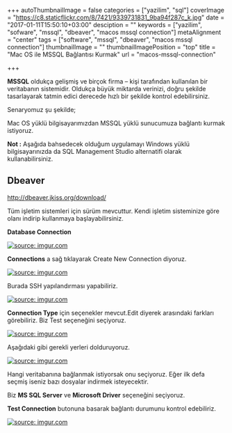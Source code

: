 +++
autoThumbnailImage = false
categories = ["yazilim", "sql"]
coverImage = "https://c8.staticflickr.com/8/7421/9339731831_9ba94f287c_k.jpg"
date = "2017-01-11T15:50:10+03:00"
desciption = ""
keywords = ["yazilim", "sofware", "mssql", "dbeaver", "macos mssql connection"]
metaAlignment = "center"
tags = ["software", "mssql", "dbeaver", "macos mssql connection"]
thumbnailImage = ""
thumbnailImagePosition = "top"
title = "Mac OS ile MSSQL Bağlantısı Kurmak"
url = "macos-mssql-connection"

+++


**MSSQL** oldukça gelişmiş ve birçok firma – kişi tarafından kullanılan bir veritabanın sistemidir. Oldukça büyük miktarda verinizi, doğru şekilde tasarlayarak tatmin edici derecede hızlı bir şekilde kontrol edebilirsiniz.

Senaryomuz şu şekilde;

Mac OS yüklü bilgisayarımızdan MSSQL yüklü sunucumuza bağlantı kurmak istiyoruz.

**Not :** Aşağıda bahsedecek olduğum uygulamayı  Windows yüklü bilgisayarınızda da SQL Management Studio alternatifi olarak kullanabilirsiniz.

 

## Dbeaver

http://dbeaver.jkiss.org/download/


Tüm işletim sistemleri için sürüm mevcuttur. Kendi işletim sisteminize göre olanı indirip kullanmaya başlayabilirsiniz.

**Database Connection**

<a href="http://imgur.com/RQqA0wI"><img src="http://i.imgur.com/RQqA0wI.png" title="source: imgur.com" /></a>

**Connections** a sağ tıklayarak Create New Connection diyoruz.

<a href="http://imgur.com/wb55lJW"><img src="http://i.imgur.com/wb55lJW.png" title="source: imgur.com" /></a>

Burada SSH yapılandırması yapabiliriz.

<a href="http://imgur.com/R0Vtyt9"><img src="http://i.imgur.com/R0Vtyt9.png" title="source: imgur.com" /></a>

**Connection Type** için seçenekler mevcut.Edit diyerek arasındaki farkları görebiliriz. Biz Test seçeneğini seçiyoruz.

<a href="http://imgur.com/6ft683a"><img src="http://i.imgur.com/6ft683a.png" title="source: imgur.com" /></a>

Aşağıdaki gibi gerekli yerleri dolduruyoruz.

<a href="http://imgur.com/BoSw3vL"><img src="http://i.imgur.com/BoSw3vL.png" title="source: imgur.com" /></a>

Hangi veritabanına bağlanmak istiyorsak onu seçiyoruz. Eğer ilk defa seçmiş iseniz bazı dosyalar indirmek isteyecektir.

Biz **MS SQL Server** ve **Microsoft Driver** seçeneğini seçiyoruz.

**Test Connection** butonuna basarak bağlantı durumunu kontrol edebiliriz.

<a href="http://imgur.com/zM89SAI"><img src="http://i.imgur.com/zM89SAI.png" title="source: imgur.com" /></a>

 

 

 



